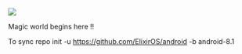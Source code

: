 <img src="https://github.com/ElixirOS/android/raw/android-8.1/745082_a37d_4.jpg"> 

Magic world begins here !!

To sync
repo init -u https://github.com/ElixirOS/android -b android-8.1
